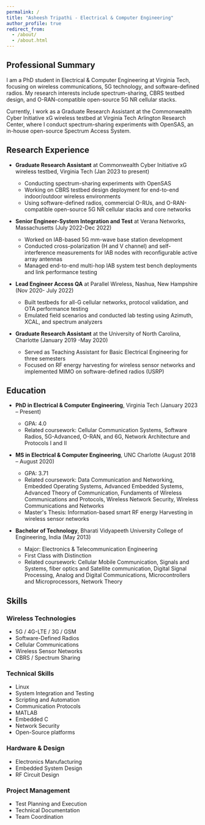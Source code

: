 ```yaml
---
permalink: /
title: "Asheesh Tripathi - Electrical & Computer Engineering"
author_profile: true
redirect_from: 
  - /about/
  - /about.html
---
```


## Professional Summary

I am a PhD student in Electrical & Computer Engineering at Virginia Tech, focusing on wireless communications, 5G technology, and software-defined radios. My research interests include spectrum-sharing, CBRS testbed design, and O-RAN-compatible open-source 5G NR cellular stacks.

Currently, I work as a Graduate Research Assistant at the Commonwealth Cyber Initiative xG wireless testbed at Virginia Tech Arlington Research Center, where I conduct spectrum-sharing experiments with OpenSAS, an in-house open-source Spectrum Access System.

## Research Experience

* **Graduate Research Assistant** at Commonwealth Cyber Initiative xG wireless testbed, Virginia Tech (Jan 2023 to present)
  * Conducting spectrum-sharing experiments with OpenSAS
  * Working on CBRS testbed design deployment for end-to-end indoor/outdoor wireless environments
  * Using software-defined radios, commercial O-RUs, and O-RAN-compatible open-source 5G NR cellular stacks and core networks

* **Senior Engineer-System Integration and Test** at Verana Networks, Massachusetts (July 2022-Dec 2022)
  * Worked on IAB-based 5G mm-wave base station development
  * Conducted cross-polarization (H and V channel) and self-interference measurements for IAB nodes with reconfigurable active array antennas
  * Managed end-to-end multi-hop IAB system test bench deployments and link performance testing

* **Lead Engineer Access QA** at Parallel Wireless, Nashua, New Hampshire (Nov 2020- July 2022)
  * Built testbeds for all-G cellular networks, protocol validation, and OTA performance testing
  * Emulated field scenarios and conducted lab testing using Azimuth, XCAL, and spectrum analyzers

* **Graduate Research Assistant** at the University of North Carolina, Charlotte (January 2019 -May 2020)
  * Served as Teaching Assistant for Basic Electrical Engineering for three semesters
  * Focused on RF energy harvesting for wireless sensor networks and implemented MIMO on software-defined radios (USRP)

## Education

* **PhD in Electrical & Computer Engineering**, Virginia Tech (January 2023 – Present)
  * GPA: 4.0
  * Related coursework: Cellular Communication Systems, Software Radios, 5G-Advanced, O-RAN, and 6G, Network Architecture and Protocols I and II

* **MS in Electrical & Computer Engineering**, UNC Charlotte (August 2018 – August 2020)
  * GPA: 3.71
  * Related coursework: Data Communication and Networking, Embedded Operating Systems, Advanced Embedded Systems, Advanced Theory of Communication, Fundaments of Wireless Communications and Protocols, Wireless Network Security, Wireless Communications and Networks
  * Master's Thesis: Information-based smart RF energy Harvesting in wireless sensor networks

* **Bachelor of Technology**, Bharati Vidyapeeth University College of Engineering, India (May 2013)
  * Major: Electronics & Telecommunication Engineering
  * First Class with Distinction
  * Related coursework: Cellular Mobile Communication, Signals and Systems, fiber optics and Satellite communication, Digital Signal Processing, Analog and Digital Communications, Microcontrollers and Microprocessors, Network Theory

## Skills

### Wireless Technologies
* 5G / 4G-LTE / 3G / GSM
* Software-Defined Radios
* Cellular Communications
* Wireless Sensor Networks
* CBRS / Spectrum Sharing

### Technical Skills
* Linux
* System Integration and Testing
* Scripting and Automation
* Communication Protocols
* MATLAB
* Embedded C
* Network Security
* Open-Source platforms

### Hardware & Design
* Electronics Manufacturing
* Embedded System Design
* RF Circuit Design

### Project Management
* Test Planning and Execution
* Technical Documentation
* Team Coordination
